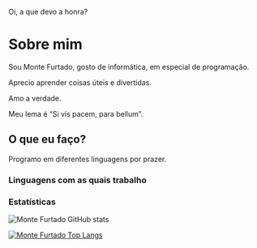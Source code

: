 Oi, a que devo a honra?

# Sobre mim
Sou Monte Furtado, gosto de informática, em especial de programação.

Aprecio aprender coisas úteis e divertidas.

Amo a verdade.

Meu lema é “Si vis pacem, para bellum”.

## O que eu faço?
Programo em diferentes linguagens por prazer.

### Linguagens com as quais trabalho

### Estatísticas
![Monte Furtado GitHub stats](https://github-readme-stats.vercel.app/api?username=montefurtado&show=reviews,discussions_started,discussions_answered,prs_merged,prs_merged_percentage&show_icons=true&theme=dark)

[![Monte Furtado Top Langs](https://github-readme-stats.vercel.app/api/top-langs/?username=montefurtado&langs_count=10&layout=pie)](https://github.com/montefurtado)
